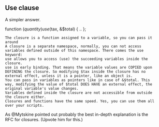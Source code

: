 ## Use clause

A simpler answer.

function ($quantity) use ($tax, &$total) { .. };

    The closure is a function assigned to a variable, so you can pass it around
    A closure is a separate namespace, normally, you can not access variables defined outside of this namespace. There comes the use keyword:
    use allows you to access (use) the succeeding variables inside the closure.
    use is early binding. That means the variable values are COPIED upon DEFINING the closure. So modifying $tax inside the closure has no external effect, unless it is a pointer, like an object is.
    You can pass in variables as pointers like in case of &$total. This way, modifying the value of $total DOES HAVE an external effect, the original variable's value changes.
    Variables defined inside the closure are not accessible from outside the closure either.
    Closures and functions have the same speed. Yes, you can use them all over your scripts.

As @Mytskine pointed out probably the best in-depth explanation is the RFC for closures. (Upvote him for this.)
